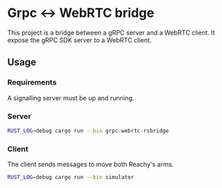 # Grpc <-> WebRTC bridge

This project is a bridge between a gRPC server and a WebRTC client. It expose the gRPC SDK server to a WebRTC client.

## Usage

### Requirements

A signalling server must be up and running.

### Server
```bash
RUST_LOG=debug cargo run --bin grpc-webrtc-rsbridge
```

### Client

The client sends messages to move both Reachy's arms.

```bash
RUST_LOG=debug cargo run --bin simulator
```
